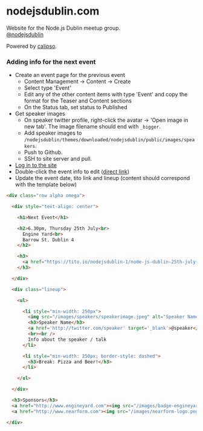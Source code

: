 nodejsdublin.com
================
Website for the Node.js Dublin meetup group.   
[@nodejsdublin](https://twitter.com/nodejsdublin)

Powered by [calipso](http://calip.so/).

### Adding info for the next event

* Create an event page for the previous event
  * Content Management -> Content -> Create
  * Select type 'Event'
  * Edit any of the other content items with type 'Event' and copy the format for the Teaser and Content sections
  * On the Status tab, set status to Published
* Get speaker images
  * On speaker twitter profile, right-click the avatar -> 'Open image in new tab'. The image filename should end with `_bigger`.
  * Add speaker images to `/nodejsdublin/themes/downloaded/nodejsdublin/public/images/speakers`.
  * Push to Github.
  * SSH to site server and pull.
* [Log in to the site](http://www.nodejsdublin.com/user/login)
* Double-click the event info to edit ([direct link](http://www.nodejsdublin.com/content/edit/4fa12ab8ad6bb6a123000173))
* Update the event date, tito link and lineup (content should correspond with the template below)

```HTML
<div class="row alpha omega"> 

  <div style="text-align: center">

    <h1>Next Event</h1>

    <h2>6.30pm, Thursday 25th July<br>
      Engine Yard<br>
      Barrow St. Dublin 4
    </h2>

    <h3>
      <a href="https://tito.io/nodejsdublin-1/node-js-dublin-25th-july-2013" target="_blank" style="text-decoration: underline">Request Tickets</a>
    </h3>

  </div>

  <div class="lineup">

    <ul>

      <li style="min-width: 250px">
        <img src="/images/speakers/speakerimage.jpeg" alt="Speaker Name">
        <h3>Speaker Name</h3>
        <a href='http://twitter.com/speaker' target='_blank'>@speaker</a>
        <br><br />
        Info about the speaker / talk
      </li>

      <li style="min-width: 250px; border-style: dashed">
        <h3>Break: Pizza and Beer!</h3>
      </li>

    </ul>

  </div>

  <h3>Sponsors</h3>
  <a href="http://www.engineyard.com"><img src="/images/badge-engineyard-sponsored.png" alt="Engine Yard Sponsored"/></a>
  <a href="http://www.nearform.com"><img src="/images/nearform-logo.png" alt="Sponsored by nearForm"/></a>

</div>
```
